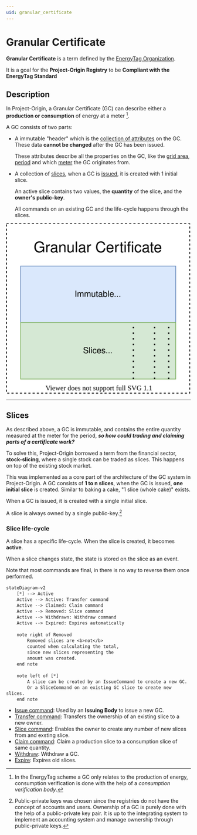 ```yaml
---
uid: granular_certificate
---
```


# Granular Certificate

**Granular Certificate** is a term defined by the [EnergyTag Organization](https://energytag.org).

It is a goal for the **Project-Origin Registry** to be **Compliant with the EnergyTag Standard**

## Description

In Project-Origin, a Granular Certificate (GC) can describe either a **production or consumption** of energy at a meter [^et].

[^et]: In the EnergyTag scheme a GC only relates to the production of energy,
    consumption verification is done with the help of a *consumption verification body*.

A GC consists of two parts:

- A immutable "header" which is the [collection of attributes](attributes.md)
  on the GC. These data **cannot be changed** after the GC has been issued.

  These attributes describe all the properties on the GC,
  like the [grid area](attributes.md#grid-area),
  [period](attributes.md#period)
  and which [meter](attributes.md#gsrn) the GC originates from.

- A collection of [slices](#slices), when a GC is [issued](commands/issue.md),
  it is created with 1 initial slice.

  An active slice contains two values, the **quantity** of the slice, and the **owner's public-key**.

  All commands on an existing GC and the life-cycle happens through the slices.

![Sketch of the GCs two parts.](gc.drawio.svg)

---

## Slices

As described above, a GC is immutable, and contains the entire quantity measured at the meter for the period,
***so how could trading and claiming parts of a certificate work?***

To solve this, Project-Origin borrowed a term from the financial sector, **stock-slicing**,
where a single stock can be traded as slices. This happens on top of the existing stock market.

This was implemented as a core part of the architecture of the GC system in Project-Origin.
A GC consists of **1 to n slices**, when the GC is issued, **one initial slice** is created.
Similar to baking a cake, "1 slice (whole cake)" exists.

When a GC is issued, it is created with a single initial slice.

A slice is always owned by a single public-key.[^public-key]

[^public-key]: Public-private keys was chosen since the registries do not have the concept of accounts and users. Ownership of a GC is purely done with the help of a public-private key pair.
It is up to the integrating system to implement an accounting system and manage ownership through public-private keys.

### Slice life-cycle

A slice has a specific life-cycle. When the slice is created, it becomes **active**.

When a slice changes state, the state is stored on the slice as an event.

Note that most commands are final, in there is no way to reverse them once performed.

```mermaid
stateDiagram-v2
    [*] --> Active
    Active --> Active: Transfer command
    Active --> Claimed: Claim command
    Active --> Removed: Slice command
    Active --> Withdrawn: Withdraw command
    Active --> Expired: Expires automatically

    note right of Removed
        Removed slices are <b>not</b>
        counted when calculating the total,
        since new slices representing the
        amount was created.
    end note

    note left of [*]
        A slice can be created by an IssueCommand to create a new GC.
        Or a SliceCommand on an existing GC slice to create new slices.
    end note
```

- [Issue command](commands/issue.md): Used by an **Issuing Body** to issue a new GC.
- [Transfer command](commands/transfer.md): Transfers the ownership of an existing slice to a new owner.
- [Slice command](commands/slice.md): Enables the owner to create any number of new slices from and exsting slice.
- [Claim command](commands/claim.md): Claim a production slice to a consumption slice of same quantity.
- [Withdraw](commands/withdraw.md): Withdraw a GC.
- [Expire](commands/expire.md): Expires old slices.
